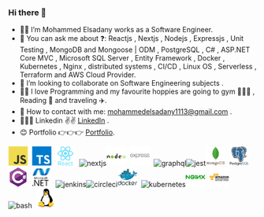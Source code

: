 ### Hi there 👋

- 🧑‍🦰 I’m Mohammed Elsadany works as a Software Engineer.
- 💬 You can ask me about ❓: Reactjs , Nextjs , Nodejs , Expressjs , Unit Testing , MongoDB and Mongoose | ODM , PostgreSQL , C# , ASP.NET Core MVC , Microsoft SQL Server , Entity Framework , Docker , Kubernetes , Nginx , distributed systems , CI/CD , Linux OS , Serverless , Terraform and AWS Cloud Provider.
- 👯 I’m looking to collaborate on Software Engineering subjects .
- 👨‍💻 I love Programming and my favourite hoppies are going to gym 🏋🏻‍♂️ , Reading 📘 and traveling ✈️.
- 📧 How to contact with  me: mohammedelsadany1113@gmail.com .
- 👨🏻‍🎓 Linkedin  ✌️✌️   [LinkedIn](https://www.linkedin.com/in/mohamed-elsadany-5ab427203) .
- 😊 Portfolio 👉👉👉 [Portfolio](https://elsadany.herokuapp.com).
 
 <img src="https://raw.githubusercontent.com/devicons/devicon/master/icons/javascript/javascript-original.svg"
    alt="javascript" width="40" height="40" />&nbsp;&nbsp;<img src="https://raw.githubusercontent.com/devicons/devicon/master/icons/typescript/typescript-original.svg"
    alt="typescript" width="40" height="40" />&nbsp;&nbsp;<img src="https://raw.githubusercontent.com/devicons/devicon/master/icons/react/react-original-wordmark.svg" alt="react"
    width="40" height="40" />&nbsp;&nbsp;<img src="https://cdn.worldvectorlogo.com/logos/nextjs-2.svg" alt="nextjs" width="40" height="40" /><img src="https://raw.githubusercontent.com/devicons/devicon/master/icons/nodejs/nodejs-original-wordmark.svg"
    alt="nodejs" width="40" height="40" />&nbsp;&nbsp;<img src="https://raw.githubusercontent.com/devicons/devicon/master/icons/express/express-original-wordmark.svg"
    alt="express" width="40" height="40" />&nbsp;&nbsp;<img src="https://www.vectorlogo.zone/logos/graphql/graphql-icon.svg" alt="graphql" width="40" height="40" /><img src="https://www.vectorlogo.zone/logos/jestjsio/jestjsio-icon.svg" alt="jest" width="40" height="40" /><img src="https://raw.githubusercontent.com/devicons/devicon/master/icons/mongodb/mongodb-original-wordmark.svg"
    alt="mongodb" width="40" height="40" />&nbsp;&nbsp;<img src="https://raw.githubusercontent.com/devicons/devicon/master/icons/postgresql/postgresql-original-wordmark.svg"
    alt="postgresql" width="40" height="40" />&nbsp;&nbsp;<img src="https://raw.githubusercontent.com/devicons/devicon/master/icons/csharp/csharp-original.svg" alt="csharp"
    width="40" height="40" />&nbsp;&nbsp;<img src="https://raw.githubusercontent.com/devicons/devicon/master/icons/dot-net/dot-net-original-wordmark.svg"
    alt="dotnet" width="40" height="40" />&nbsp;&nbsp;<img src="https://www.vectorlogo.zone/logos/jenkins/jenkins-icon.svg" alt="jenkins" width="40" height="40" /><img src="https://www.vectorlogo.zone/logos/circleci/circleci-icon.svg" alt="circleci" width="40" height="40" /><img src="https://raw.githubusercontent.com/devicons/devicon/master/icons/docker/docker-original-wordmark.svg"
    alt="docker" width="40" height="40" />&nbsp;&nbsp;<img src="https://www.vectorlogo.zone/logos/kubernetes/kubernetes-icon.svg" alt="kubernetes" width="40" height="40" /><img src="https://raw.githubusercontent.com/devicons/devicon/master/icons/nginx/nginx-original.svg" alt="nginx"
    width="40" height="40" />&nbsp;&nbsp;<img src="https://raw.githubusercontent.com/devicons/devicon/master/icons/amazonwebservices/amazonwebservices-original-wordmark.svg"
    alt="aws" width="40" height="40" />&nbsp;&nbsp;<img src="https://www.vectorlogo.zone/logos/gnu_bash/gnu_bash-icon.svg" alt="bash" width="40" height="40" />&nbsp;&nbsp;<img src="https://raw.githubusercontent.com/devicons/devicon/master/icons/linux/linux-original.svg" alt="linux"
    width="40" height="40" />

